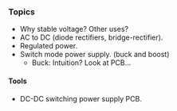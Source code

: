 ### Topics

- Why stable voltage? Other uses?
- AC to DC (diode rectifiers, bridge-rectifier).
- Regulated power.
- Switch mode power supply. (buck and boost)
  - Buck: Intuition? Look at PCB...

#### Tools

- DC-DC switching power supply PCB.
